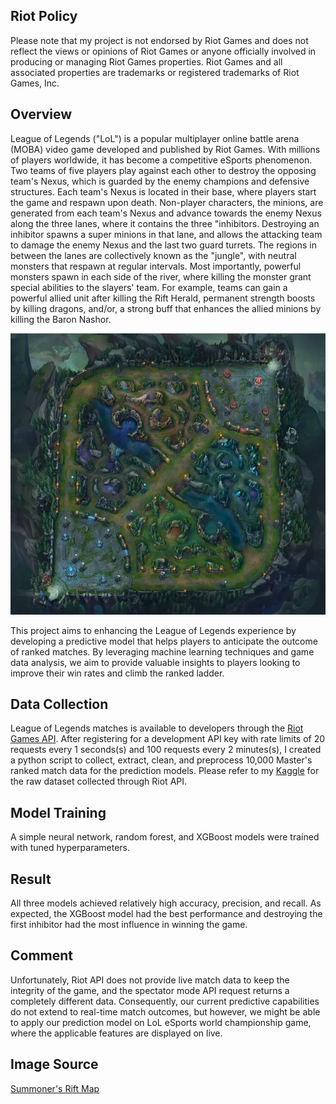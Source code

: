 ## Riot Policy

Please note that my project is not endorsed by Riot Games and does not reflect the views or opinions of Riot Games or anyone officially involved in producing or managing Riot Games properties. Riot Games and all associated properties are trademarks or registered trademarks of Riot Games, Inc.

## Overview
League of Legends ("LoL") is a popular multiplayer online battle arena (MOBA) video game developed and published by Riot Games. With millions of players worldwide, it has become a competitive eSports phenomenon. Two teams of five players play against each other to destroy the opposing team's Nexus, which is guarded by the enemy champions and defensive structures. Each team's Nexus is located in their base, where players start the game and respawn upon death. Non-player characters, the minions, are generated from each team's Nexus and advance towards the enemy Nexus along the three lanes, where it contains the three "inhibitors. Destroying an inhibitor spawns a super minions in that lane, and allows the attacking team to damage the enemy Nexus and the last two guard turrets. The regions in between the lanes are collectively known as the "jungle", with neutral monsters that respawn at regular intervals. Most importantly, powerful monsters spawn in each side of the river, where killing the monster grant special abilities to the slayers' team. For example, teams can gain a powerful allied unit after killing the Rift Herald, permanent strength boosts by killing dragons, and/or, a strong buff that enhances the allied minions by killing the Baron Nashor.

<p align="center">
  <img src="https://raw.githubusercontent.com/sanghoonmaeng/league_of_legend_prediction/master/Summoner-Rift-Map.webp" alt="League of Legends Game Map" width="800" height="450">
</p>

This project aims to enhancing the League of Legends experience by developing a predictive model that helps players to anticipate the outcome of ranked matches. By leveraging machine learning techniques and game data analysis, we aim to provide valuable insights to players looking to improve their win rates and climb the ranked ladder.

## Data Collection
League of Legends matches is available to developers through the [Riot Games API](https://developer.riotgames.com/docs/lol). After registering for a development API key with rate limits of 20 requests every 1 seconds(s) and 100 requests every 2 minutes(s), I created a python script to collect, extract, clean, and preprocess 10,000 Master's ranked match data for the prediction models. Please refer to my [Kaggle](https://www.kaggle.com/datasets/shmaeng/league-of-legend-match-data) for the raw dataset collected through Riot API.

## Model Training
A simple neural network, random forest, and XGBoost models were trained with tuned hyperparameters.

## Result
All three models achieved relatively high accuracy, precision, and recall. As expected, the XGBoost model had the best performance and destroying the first inhibitor had the most influence in winning the game.

## Comment
Unfortunately, Riot API does not provide live match data to keep the integrity of the game, and the spectator mode API request returns a completely different data. Consequently, our current predictive capabilities do not extend to real-time match outcomes, but however, we might be able to apply our prediction model on LoL eSports world championship game, where the applicable features are displayed on live. 

## Image Source
[Summoner's Rift Map](https://riftfeed.gg/guides/league-of-legends-maps-a-fundamental-guide)
